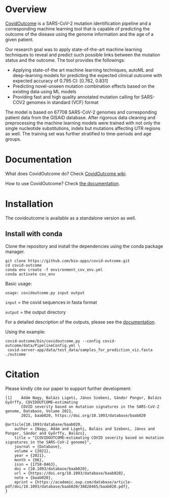 # Overview
[CovidOutcome](https://covidoutcome.bio-ml.com) is a SARS-CoV-2 mutation identification pipeline and a corresponding machine learning tool that is capable of predicting the outcome of the disease using the genome information and the age of a given patient.

Our research goal was to apply state-of-the-art machine learning techniques to reveal and predict such possible links between the mutation status and the outcome. The tool provides the followings:
  * Applying state-of-the art machine learning techniques, autoML and deep-learning models for predicting the expected clinical outcome with expected accuracy of 0.795 CI: [0.762, 0.831]
  * Predicting novel-unseen mutation combination effects based on the existing data using ML models
  * Providing fast and high quality annotated mutation calling for SARS-COV2 genomes in standard (VCF) format

The model is based on 67708 SARS-CoV-2 genomes and corresponding patient data from the GISAID database. After rigorous data cleaning and preprocessing the machine learning models were trained with not only the single nucleotide substitutions, indels but mutations affecting UTR regions as well. The training set was further stratified to time-periods and age groups.



# Documentation

What does CovidOutcome do? Check [CovidOutcome wiki](https://github.com/bio-apps/covid-outcome/wiki/CovidOutcome).

How to use CovidOutcome? Check [the documentation](https://github.com/bio-apps/covid-outcome/wiki/Documentation).

# Installation
The covidoutcome is available as a standalone version as well. 

## Install with conda
Clone the repository and install the dependencies using the conda package manager.

```
git clone https://github.com/bio-apps/covid-outcome.git
cd covid-outcome
conda env create -f environment_cov_env.yml
conda activate cov_env
```
Basic usage:
```
usage: covidoutcome.py input output
 ```
``` input ``` = the covid sequences in fasta format

``` output ``` = the output directory
 
 For a detailed description of the outputs, please see the [documentation](https://github.com/bio-apps/covid-outcome/wiki/Documentation). 
 
 
 Using the example:
 ```
 covid-outcome/bin/covidoutcome.py --config covid-outcome/data/PipelineConfig.yml \
  covid-server-app/data/test_data/samples_for_prediction_viz.fasta ./outcome
```


# Citation

Please kindly cite our paper to support further development:

```
[1]    Ádám Nagy, Balázs Ligeti, János Szebeni, Sándor Pongor, Balázs Győrffy, COVIDOUTCOME—estimating 
       COVID severity based on mutation signatures in the SARS-CoV-2 genome, Database, Volume 2021,
       2021, baab020, https://doi.org/10.1093/database/baab020
```

```
@article{10.1093/database/baab020,
    author = {Nagy, Ádám and Ligeti, Balázs and Szebeni, János and Pongor, Sándor and Győrffy, Balázs},
    title = "{COVIDOUTCOME—estimating COVID severity based on mutation signatures in the SARS-CoV-2 genome}",
    journal = {Database},
    volume = {2021},
    year = {2021},
    month = {06},
    issn = {1758-0463},
    doi = {10.1093/database/baab020},
    url = {https://doi.org/10.1093/database/baab020},
    note = {baab020},
    eprint = {https://academic.oup.com/database/article-pdf/doi/10.1093/database/baab020/38828465/baab020.pdf},
}
```

